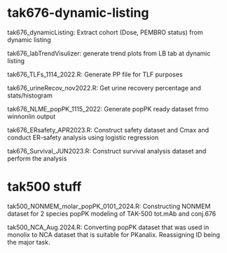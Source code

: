 # tak676-dynamic-listing


  tak676_dynamicListing: Extract cohort (Dose, PEMBRO status) from dynamic listing
  
  
  tak676_labTrendVisulizer: generate trend plots from LB tab at dynamic listing
  
  
  tak676_TLFs_1114_2022.R: Generate PP file for TLF purposes
  
  
  tak676_urineRecov_nov2022.R: Get urine recovery percentage and stats/histogram
  
  
  tak676_NLME_popPK_1115_2022: Generate popPK ready dataset frmo winnonlin output
  
  
  tak676_ERsafety_APR2023.R: Construct safety dataset and Cmax and conduct ER-safety analysis using logistic regression


  tak676_Survival_JUN2023.R: Construct survival analysis dataset and perform the analysis 



# tak500 stuff


  tak500_NONMEM_molar_popPK_0101_2024.R: Constructing NONMEM dataset for 2 species popPK modeling of TAK-500 tot.mAb and conj.676


  tak500_NCA_Aug.2024.R: Converting popPK dataset that was used in monolix to NCA dataset that is suitable for PKanalix. Reassigning ID being the major task.
